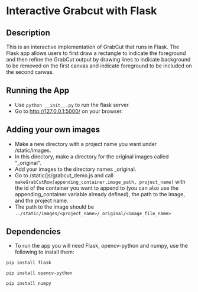 # Interactive Grabcut with Flask

## Description

This is an interactive implementation of GrabCut that runs in Flask. The Flask app allows users to first draw a rectangle to indicate the foreground and then refine the GrabCut output by drawing lines to indicate background to be removed on the first canvas and indicate foreground to be included on the second canvas. 



## Running the App

* Use `python __init__.py` to run the flask server. 
* Go to http://127.0.0.1:5000/ on your browser. 

## Adding your own images
* Make a new directory with a project name you want under /static/images. 
* In this directory, make a directory for the original images called "_original".
* Add your images to the directory names _original.
* Go to /static/js/grabcut_demo.js and call 
`makeGrabCutRow(appending_container,image_path, project_name)` 
   with the id of the container you want to append to (you can also use the appending_container variable already defined), the path to the image, and the project name. 
* The path to the image should be `../static/images/<project_name>/_original/<image_file_name>`

## Dependencies
* To run the app you will need Flask, opencv-python and numpy, use the following to install them:

`pip install flask` 

`pip install opencv-python` 

`pip install numpy`

